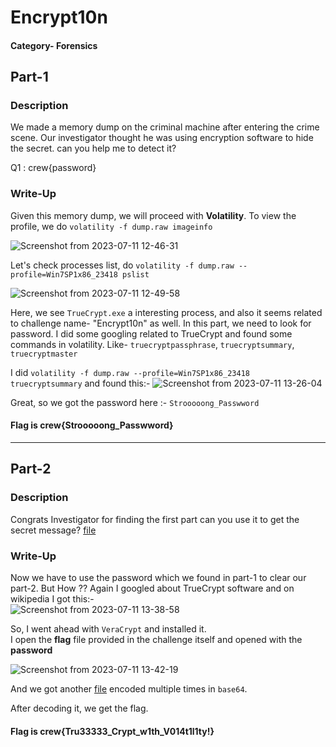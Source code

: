 # Encrypt10n
#### Category- Forensics

## Part-1

### Description
 We made a memory dump on the criminal machine after entering the crime scene. Our investigator thought he was using encryption software to hide the secret. can you help me to detect it?
 
 Q1 : crew{password}

 ### Write-Up
 Given this memory dump, we will proceed with **Volatility**. To view the profile, we do `volatility -f dump.raw imageinfo`
 
![Screenshot from 2023-07-11 12-46-31](https://github.com/Ayush-Sl4y3r/CTFs/assets/128846862/f912a614-7ef5-42b4-a785-5a1c527994c1)

Let's check processes list, do 
```volatility -f dump.raw --profile=Win7SP1x86_23418 pslist```

![Screenshot from 2023-07-11 12-49-58](https://github.com/Ayush-Sl4y3r/CTFs/assets/128846862/641e7912-3045-4c40-80e1-3ab508a1e2b7)

Here, we see `TrueCrypt.exe` a interesting process, and also it seems related to challenge name- "Encrypt10n" as well.
In this part, we need to look for password. I did some googling related to TrueCrypt and found some commands in volatility.
Like- `truecryptpassphrase`, `truecryptsummary`, `truecryptmaster` 

I did `volatility -f dump.raw --profile=Win7SP1x86_23418 truecryptsummary` and found this:- ![Screenshot from 2023-07-11 13-26-04](https://github.com/Ayush-Sl4y3r/CTFs/assets/128846862/5d784e2d-e1f2-4fcf-9363-c800e82e743a)


Great, so we got the password here :- `Strooooong_Passwword`
#### Flag is crew{Strooooong_Passwword}

_____

## Part-2

### Description 
Congrats Investigator for finding the first part can you use it to get the secret message? [file](https://github.com/Ayush-Sl4y3r/CTFs/blob/main/CrewCTF/Encrypt10n/flag)

### Write-Up
Now we have to use the password which we found in part-1 to clear our part-2. But How ??
Again I googled about TrueCrypt software and on wikipedia I got this:-  
![Screenshot from 2023-07-11 13-38-58](https://github.com/Ayush-Sl4y3r/CTFs/assets/128846862/14ec0df1-6fe3-4e4f-a5d3-f17a21a09da6) 

So, I went ahead with `VeraCrypt` and installed it.  
I open the **flag** file provided in the challenge itself and opened with the __password__ 

![Screenshot from 2023-07-11 13-42-19](https://github.com/Ayush-Sl4y3r/CTFs/assets/128846862/ce1a42e5-0ff6-47cf-8a82-3ca6fc38ea4b)


And we got another [file](https://github.com/Ayush-Sl4y3r/CTFs/blob/main/CrewCTF/Encrypt10n/flaaaaaaaaaaaaaaaaaaaaaaaag.txt) encoded multiple times in `base64`. 

After decoding it, we get the flag.

#### Flag is crew{Tru33333_Crypt_w1th_V014t1l1ty!}
